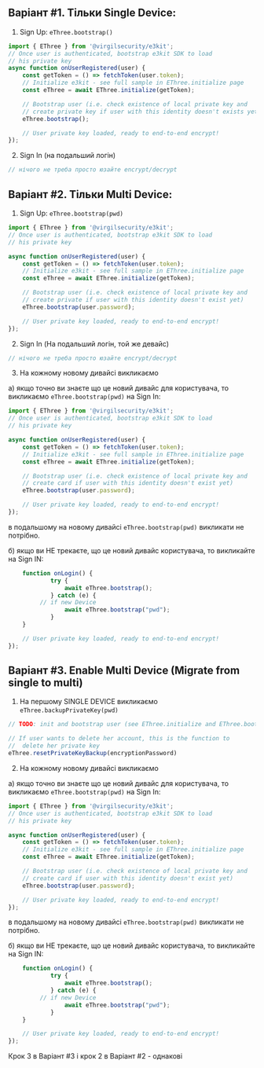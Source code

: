 ## Варіант #1. Тільки Single Device:

1. Sign Up: `eThree.bootstrap()`

```js
import { EThree } from '@virgilsecurity/e3kit';
// Once user is authenticated, bootstrap e3kit SDK to load
// his private key
async function onUserRegistered(user) {
    const getToken = () => fetchToken(user.token);
    // Initialize e3kit - see full sample in EThree.initialize page
	const eThree = await EThree.initialize(getToken);

    // Bootstrap user (i.e. check existence of local private key and
    // create private key if user with this identity doesn't exists yet)
    eThree.bootstrap();

    // User private key loaded, ready to end-to-end encrypt!
});
```

2. Sign In (на подальший логін)

```js
// нічого не треба просто юзайте encrypt/decrypt
```

## Варіант #2. Тільки Multi Device:

1. Sign Up: `eThree.bootstrap(pwd)`

```js
import { EThree } from '@virgilsecurity/e3kit';
// Once user is authenticated, bootstrap e3kit SDK to load
// his private key

async function onUserRegistered(user) {
    const getToken = () => fetchToken(user.token);
    // Initialize e3kit - see full sample in EThree.initialize page
	const eThree = await EThree.initialize(getToken);

    // Bootstrap user (i.e. check existence of local private key and
    // create private if user with this identity doesn't exist yet)
    eThree.bootstrap(user.password);

    // User private key loaded, ready to end-to-end encrypt!
});
```

2. Sign In (На подальший логін, той же девайс)

```js
// нічого не треба просто юзайте encrypt/decrypt
```

3. На кожному новому дивайсі викликаємо

а) якщо точно ви знаєте що це новий дивайс для користувача, то викликаємо `eThree.bootstrap(pwd)` на Sign In:

```js
import { EThree } from '@virgilsecurity/e3kit';
// Once user is authenticated, bootstrap e3kit SDK to load
// his private key

async function onUserRegistered(user) {
    const getToken = () => fetchToken(user.token);
    // Initialize e3kit - see full sample in EThree.initialize page
	const eThree = await EThree.initialize(getToken);

    // Bootstrap user (i.e. check existence of local private key and
    // create card if user with this identity doesn't exist yet)
    eThree.bootstrap(user.password);

    // User private key loaded, ready to end-to-end encrypt!
});
```
в подальшому на новому дивайсі `eThree.bootstrap(pwd)` викликати не потрібно.


б) якщо ви НЕ трекаєте, що це новий дивайс користувача, то викликайте на Sign IN:

```js
    function onLogin() {
            try {
                await eThree.bootstrap();
            } catch (e) {
         // if new Device
                await eThree.bootstrap("pwd");
            }
    }

    // User private key loaded, ready to end-to-end encrypt!
});
```

## Варіант #3. Enable Multi Device (Migrate from single to multi)

1. На першому SINGLE DEVICE викликаємо `eThree.backupPrivateKey(pwd)`

```js
// TODO: init and bootstrap user (see EThree.initialize and EThree.bootstrap)

// If user wants to delete her account, this is the function to
//	delete her private key
eThree.resetPrivateKeyBackup(encryptionPassword)
```

2. На кожному новому дивайсі викликаємо

а) якщо точно ви знаєте що це новий дивайс для користувача, то викликаємо `eThree.bootstrap(pwd)` на Sign In:

```js
import { EThree } from '@virgilsecurity/e3kit';
// Once user is authenticated, bootstrap e3kit SDK to load
// his private key

async function onUserRegistered(user) {
    const getToken = () => fetchToken(user.token);
    // Initialize e3kit - see full sample in EThree.initialize page
	const eThree = await EThree.initialize(getToken);

    // Bootstrap user (i.e. check existence of local private key and
    // create card if user with this identity doesn't exist yet)
    eThree.bootstrap(user.password);

    // User private key loaded, ready to end-to-end encrypt!
});
```
в подальшому на новому дивайсі `eThree.bootstrap(pwd)` викликати не потрібно.


б) якщо ви НЕ трекаєте, що це новий дивайс користувача, то викликайте на Sign IN:

```js
    function onLogin() {
            try {
                await eThree.bootstrap();
            } catch (e) {
         // if new Device
                await eThree.bootstrap("pwd");
            }
    }

    // User private key loaded, ready to end-to-end encrypt!
});
```

Крок 3 в Варіант #3 і крок 2 в Варіант #2 - однакові
